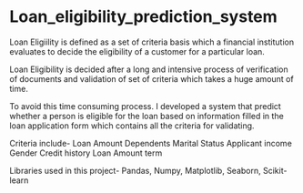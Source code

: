 # Loan_eligibility_prediction_system
Loan Eligiility  is defined as a set of criteria basis which a financial institution evaluates to decide the eligibility of a customer for a particular loan.

Loan Eligibility is decided after a long and intensive process of verification of documents and validation of set of criteria which takes a huge amount of time.

To avoid this time consuming process. I developed a system that predict whether a person is eligible for the loan based on information filled in the loan application form which contains all the criteria for validating.

Criteria include- 
Loan Amount
Dependents
Marital Status
Applicant income
Gender
Credit history
Loan Amount term

Libraries used in this project- Pandas, Numpy, Matplotlib, Seaborn, Scikit-learn
